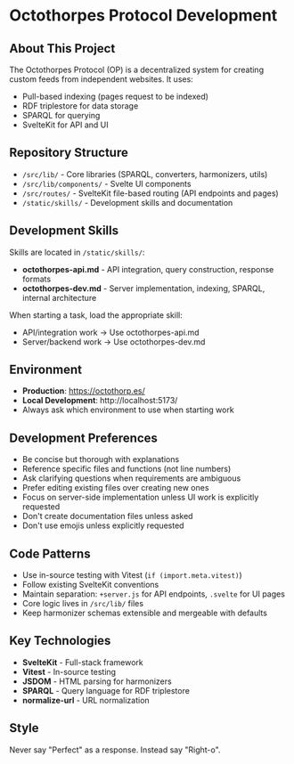 # Octothorpes Protocol Development

## About This Project

The Octothorpes Protocol (OP) is a decentralized system for creating custom feeds from independent websites. It uses:
- Pull-based indexing (pages request to be indexed)
- RDF triplestore for data storage
- SPARQL for querying
- SvelteKit for API and UI

## Repository Structure

- `/src/lib/` - Core libraries (SPARQL, converters, harmonizers, utils)
- `/src/lib/components/` - Svelte UI components
- `/src/routes/` - SvelteKit file-based routing (API endpoints and pages)
- `/static/skills/` - Development skills and documentation

## Development Skills

Skills are located in `/static/skills/`:
- **octothorpes-api.md** - API integration, query construction, response formats
- **octothorpes-dev.md** - Server implementation, indexing, SPARQL, internal architecture

When starting a task, load the appropriate skill:
- API/integration work → Use octothorpes-api.md
- Server/backend work → Use octothorpes-dev.md

## Environment

- **Production**: https://octothorp.es/
- **Local Development**: http://localhost:5173/
- Always ask which environment to use when starting work

## Development Preferences

- Be concise but thorough with explanations
- Reference specific files and functions (not line numbers)
- Ask clarifying questions when requirements are ambiguous
- Prefer editing existing files over creating new ones
- Focus on server-side implementation unless UI work is explicitly requested
- Don't create documentation files unless asked
- Don't use emojis unless explicitly requested

## Code Patterns

- Use in-source testing with Vitest (`if (import.meta.vitest)`)
- Follow existing SvelteKit conventions
- Maintain separation: `+server.js` for API endpoints, `.svelte` for UI pages
- Core logic lives in `/src/lib/` files
- Keep harmonizer schemas extensible and mergeable with defaults

## Key Technologies

- **SvelteKit** - Full-stack framework
- **Vitest** - In-source testing
- **JSDOM** - HTML parsing for harmonizers
- **SPARQL** - Query language for RDF triplestore
- **normalize-url** - URL normalization

## Style

Never say "Perfect" as a response. Instead say "Right-o".

